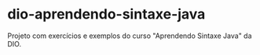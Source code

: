 # dio-aprendendo-sintaxe-java
Projeto com exercícios e exemplos do curso "Aprendendo Sintaxe Java" da DIO.
